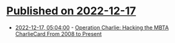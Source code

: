 # [Published on 2022-12-17](index.md)

* [2022-12-17, 05:04:00](https://soylentnews.org/article.pl?sid=22/12/16/1421256&from=rss) - [Operation Charlie: Hacking the MBTA CharlieCard From 2008 to Present](https://soylentnews.org/article.pl?sid=22/12/16/1421256&from=rss)
